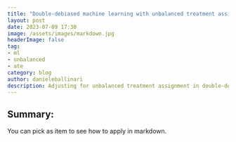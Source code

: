 ```yaml
---
title: "Double-debiased machine learning with unbalanced treatment assignment"
layout: post
date: 2023-07-09 17:30
image: /assets/images/markdown.jpg
headerImage: false
tag:
- ml
- unbalanced
- ate
category: blog
author: danieleballinari
description: Adjusting for unbalanced treatment assignment in double-debiased machine learning
---
```


## Summary:

You can pick as item to see how to apply in markdown.